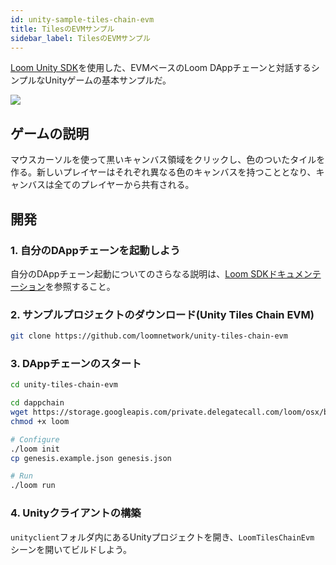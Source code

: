 ```yaml
---
id: unity-sample-tiles-chain-evm
title: TilesのEVMサンプル
sidebar_label: TilesのEVMサンプル
---
```

[Loom Unity SDK](https://github.com/loomnetwork/unity3d-sdk)を使用した、EVMベースのLoom DAppチェーンと対話するシンプルなUnityゲームの基本サンプルだ。

![](https://camo.githubusercontent.com/9d49b0ce78d692e69d1dd571bc8d1aafe5b806a8/68747470733a2f2f647a776f6e73656d72697368372e636c6f756466726f6e742e6e65742f6974656d732f315232363044327030713370304d33693232304a2f53637265656e2532305265636f7264696e67253230323031382d30352d3232253230617425323031302e3233253230414d2e6769663f763d3961353539316139)

## ゲームの説明

マウスカーソルを使って黒いキャンバス領域をクリックし、色のついたタイルを作る。新しいプレイヤーはそれぞれ異なる色のキャンバスを持つこととなり、キャンバスは全てのプレイヤーから共有される。

## 開発

### 1. 自分のDAppチェーンを起動しよう

自分のDAppチェーン起動についてのさらなる説明は、[Loom SDKドキュメンテーション](https://loomx.io/developers/docs/en/prereqs.html)を参照すること。

### 2. サンプルプロジェクトのダウンロード(Unity Tiles Chain EVM)

```bash
git clone https://github.com/loomnetwork/unity-tiles-chain-evm
```

### 3. DAppチェーンのスタート

```bash
cd unity-tiles-chain-evm

cd dappchain
wget https://storage.googleapis.com/private.delegatecall.com/loom/osx/build-186/loom
chmod +x loom

# Configure
./loom init
cp genesis.example.json genesis.json

# Run
./loom run
```

### 4. Unityクライアントの構築

`unityclient`フォルダ内にあるUnityプロジェクトを開き、`LoomTilesChainEvm` シーンを開いてビルドしよう。